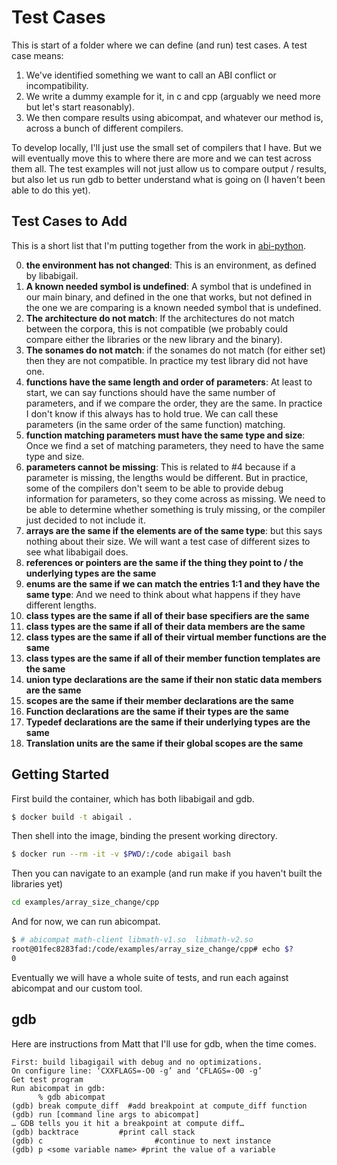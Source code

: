 # Test Cases

This is start of a folder where we can define (and run) test cases. A test case means:

1. We've identified something we want to call an ABI conflict or incompatibility.
2. We write a dummy example for it, in c and cpp (arguably we need more but let's start reasonably).
3. We then compare results using abicompat, and whatever our method is, across a bunch of different compilers.

To develop locally, I'll just use the small set of compilers that I have. But
we will eventually move this to where there are more and we can test across them all.
The test examples will not just allow us to compare output / results, but also 
let us run gdb to better understand what is going on (I haven't been able to do
this yet).


## Test Cases to Add

This is a short list that I'm putting together from the work in [abi-python](../abi-python).

0. **the environment has not changed**: This is an environment, as defined by libabigail.
1. **A known needed symbol is undefined**: A symbol that is undefined in our main binary, and defined in the one that works, but not defined in the one we are comparing is a known needed symbol that is undefined.
2. **The architecture do not match**: If the architectures do not match between the corpora, this is not compatible (we probably could compare either the libraries or the new library and the binary).
3. **The sonames do not match**: if the sonames do not match (for either set) then they are not compatible. In practice my test library did not have one.
4. **functions have the same length and order of parameters**: At least to start, we can say functions should have the same number of parameters, and if we compare the order, they are the same. In practice I don't know if this always has to hold true. We can call these parameters (in the same order of the same function) matching.
5. **function matching parameters must have the same type and size**: Once we find a set of matching parameters, they need to have the same type and size.
6. **parameters cannot be missing**: This is related to #4 because if a parameter is missing, the lengths would be different. But in practice, some of the compilers don't seem to be able to provide debug information for parameters, so they come across as missing. We need to be able to determine whether something is truly missing, or the compiler just decided to not include it.
7. **arrays are the same if the elements are of the same type**: but this says nothing about their size. We will want a test case of different sizes to see what libabigail does.
8. **references or pointers are the same if the thing they point to / the underlying types are the same**
9. **enums are the same if we can match the entries 1:1 and they have the same type**: And we need to think about what happens if they have different lengths.
10. **class types are the same if all of their base specifiers are the same**
11. **class types are the same if all of their data members are the same**
11. **class types are the same if all of their virtual member functions are the same**
12. **class types are the same if all of their member function templates are the same**
13. **union type declarations are the same if their non static data members are the same**
14. **scopes are the same if their member declarations are the same**
15. **Function declarations are the same if their types are the same**
16. **Typedef declarations are the same if their underlying types are the same**
17. **Translation units are the same if their global scopes are the same**

## Getting Started

First build the container, which has both libabigail and gdb.

```bash
$ docker build -t abigail .
```

Then shell into the image, binding the present working directory.

```bash
$ docker run --rm -it -v $PWD/:/code abigail bash
```

Then you can navigate to an example (and run make if you haven't built the libraries
yet)

```bash
cd examples/array_size_change/cpp
```

And for now, we can run abicompat.

```bash
$ # abicompat math-client libmath-v1.so  libmath-v2.so 
root@01fec8283fad:/code/examples/array_size_change/cpp# echo $?
0
```

Eventually we will have a whole suite of tests, and run each against abicompat
and our custom tool.

## gdb

Here are instructions from Matt that I'll use for gdb, when the time comes.

```
First: build libagigail with debug and no optimizations.
On configure line: ‘CXXFLAGS=-O0 -g’ and ‘CFLAGS=-O0 -g’
Get test program
Run abicompat in gdb:
      % gdb abicompat
(gdb) break compute_diff  #add breakpoint at compute_diff function
(gdb) run [command line args to abicompat]
… GDB tells you it hit a breakpoint at compute diff…
(gdb) backtrace         #print call stack
(gdb) c                         #continue to next instance
(gdb) p <some variable name> #print the value of a variable
```
